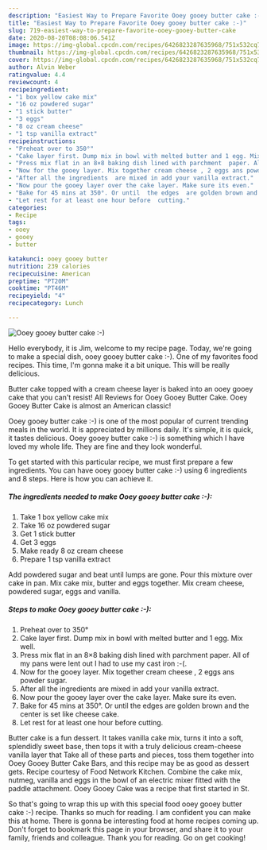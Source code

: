 ```yaml
---
description: "Easiest Way to Prepare Favorite Ooey gooey butter cake :-)"
title: "Easiest Way to Prepare Favorite Ooey gooey butter cake :-)"
slug: 719-easiest-way-to-prepare-favorite-ooey-gooey-butter-cake
date: 2020-08-20T08:08:06.541Z
image: https://img-global.cpcdn.com/recipes/6426823287635968/751x532cq70/ooey-gooey-butter-cake-recipe-main-photo.jpg
thumbnail: https://img-global.cpcdn.com/recipes/6426823287635968/751x532cq70/ooey-gooey-butter-cake-recipe-main-photo.jpg
cover: https://img-global.cpcdn.com/recipes/6426823287635968/751x532cq70/ooey-gooey-butter-cake-recipe-main-photo.jpg
author: Alvin Weber
ratingvalue: 4.4
reviewcount: 4
recipeingredient:
- "1 box yellow cake mix"
- "16 oz powdered sugar"
- "1 stick butter"
- "3 eggs"
- "8 oz cream cheese"
- "1 tsp vanilla extract"
recipeinstructions:
- "Preheat over to 350°"
- "Cake layer first. Dump mix in bowl with melted butter and 1 egg. Mix well."
- "Press mix flat in an 8×8 baking dish lined with parchment  paper. All of my pans were lent out I had to use my cast iron :-(."
- "Now for the gooey layer. Mix together cream cheese , 2 eggs ans powder sugar."
- "After all the ingredients  are mixed in add your vanilla extract."
- "Now pour the gooey layer over the cake layer. Make sure its even."
- "Bake for 45 mins at 350°. Or until  the edges  are golden brown and the center is set like cheese  cake."
- "Let rest for at least one hour before  cutting."
categories:
- Recipe
tags:
- ooey
- gooey
- butter

katakunci: ooey gooey butter 
nutrition: 239 calories
recipecuisine: American
preptime: "PT20M"
cooktime: "PT46M"
recipeyield: "4"
recipecategory: Lunch

---
```



![Ooey gooey butter cake :-)](https://img-global.cpcdn.com/recipes/6426823287635968/751x532cq70/ooey-gooey-butter-cake-recipe-main-photo.jpg)

Hello everybody, it is Jim, welcome to my recipe page. Today, we're going to make a special dish, ooey gooey butter cake :-). One of my favorites food recipes. This time, I'm gonna make it a bit unique. This will be really delicious.

Butter cake topped with a cream cheese layer is baked into an ooey gooey cake that you can&#39;t resist! All Reviews for Ooey Gooey Butter Cake. Ooey Gooey Butter Cake is almost an American classic!

Ooey gooey butter cake :-) is one of the most popular of current trending meals in the world. It is appreciated by millions daily. It's simple, it is quick, it tastes delicious. Ooey gooey butter cake :-) is something which I have loved my whole life. They are fine and they look wonderful.


To get started with this particular recipe, we must first prepare a few ingredients. You can have ooey gooey butter cake :-) using 6 ingredients and 8 steps. Here is how you can achieve it.

<!--inarticleads1-->

##### The ingredients needed to make Ooey gooey butter cake :-):

1. Take 1 box yellow cake mix
1. Take 16 oz powdered sugar
1. Get 1 stick butter
1. Get 3 eggs
1. Make ready 8 oz cream cheese
1. Prepare 1 tsp vanilla extract


Add powdered sugar and beat until lumps are gone. Pour this mixture over cake in pan. Mix cake mix, butter and eggs together. Mix cream cheese, powdered sugar, eggs and vanilla. 

<!--inarticleads2-->

##### Steps to make Ooey gooey butter cake :-):

1. Preheat over to 350°
1. Cake layer first. Dump mix in bowl with melted butter and 1 egg. Mix well.
1. Press mix flat in an 8×8 baking dish lined with parchment  paper. All of my pans were lent out I had to use my cast iron :-(.
1. Now for the gooey layer. Mix together cream cheese , 2 eggs ans powder sugar.
1. After all the ingredients  are mixed in add your vanilla extract.
1. Now pour the gooey layer over the cake layer. Make sure its even.
1. Bake for 45 mins at 350°. Or until  the edges  are golden brown and the center is set like cheese  cake.
1. Let rest for at least one hour before  cutting.


Butter cake is a fun dessert. It takes vanilla cake mix, turns it into a soft, splendidly sweet base, then tops it with a truly delicious cream-cheese vanilla layer that Take all of these parts and pieces, toss them together into Ooey Gooey Butter Cake Bars, and this recipe may be as good as dessert gets. Recipe courtesy of Food Network Kitchen. Combine the cake mix, nutmeg, vanilla and eggs in the bowl of an electric mixer fitted with the paddle attachment. Ooey Gooey Cake was a recipe that first started in St. 

So that's going to wrap this up with this special food ooey gooey butter cake :-) recipe. Thanks so much for reading. I am confident you can make this at home. There is gonna be interesting food at home recipes coming up. Don't forget to bookmark this page in your browser, and share it to your family, friends and colleague. Thank you for reading. Go on get cooking!
